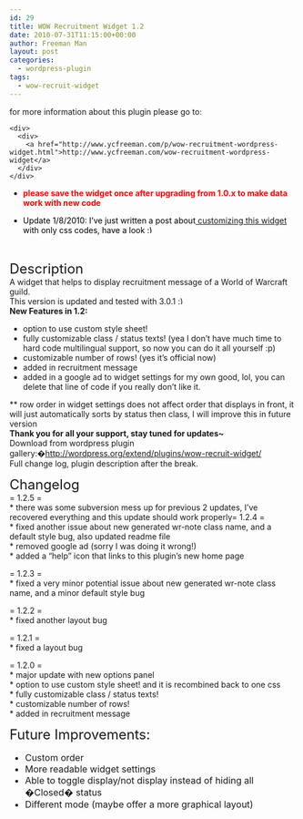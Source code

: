 ```yaml
---
id: 29
title: WOW Recruitment Widget 1.2
date: 2010-07-31T11:15:00+00:00
author: Freeman Man
layout: post
categories:
  - wordpress-plugin
tags:
  - wow-recruit-widget
---
```

<div style="margin: 0px;">
  <div style="margin: 0px;">
    <div>
      <div>
        for more information about this plugin please go to:
      </div>
    </div>

    <div>
      <div>
        <a href="http://www.ycfreeman.com/p/wow-recruitment-wordpress-widget.html">http://www.ycfreeman.com/wow-recruitment-wordpress-widget</a>
      </div>
    </div>
  </div>
</div>

  * <span style="color: red;"><strong><span style="font-weight: normal;"><strong>please save the widget once after upgrading from 1.0.x to make data work with new code</strong></span></strong></span>
  * <div style="color: black; font-weight: normal; margin: 0px;">
      <div>
        Update 1/8/2010: I&#8217;ve just written a post about<a title="WOW Recruitment Widget � Customization" href="http://ycfreeman.com/wow-recruitment-wordpress-widget-customization/"> customizing this widget</a> with only css codes, have a look <img src="http://i1.wp.com/ycfreeman.com/wp-includes/images/smilies/simple-smile.png?w=660" alt=":)" class="wp-smiley" style="height: 1em; max-height: 1em;" data-recalc-dims="1" />
      </div>
    </div>

    &nbsp;

    <div style="color: black; font-weight: normal; margin: 0px;">
    </div>

<div style="margin: 0px;">
  <span style="font-size: x-large;">Description</span>
</div>

<div style="margin: 0px;">
  A widget that helps to display recruitment message of a World of Warcraft guild.
</div>

<div style="margin: 0px;">
  This version is updated and tested with 3.0.1 <img src="http://i1.wp.com/ycfreeman.com/wp-includes/images/smilies/simple-smile.png?w=660" alt=":)" class="wp-smiley" style="height: 1em; max-height: 1em;" data-recalc-dims="1" />
</div>

<div style="margin: 0px;">
  <strong>New Features in 1.2:</strong>
</div>

  * option to use custom style sheet!
  * fully customizable class / status texts! (yea I don&#8217;t have much time to hard code multilingual support, so now you can do it all yourself :p)
  * customizable number of rows! (yes it&#8217;s official now)
  * added in recruitment message
  * added in a google ad to widget settings for my own good, lol, you can delete that line of code if you really don&#8217;t like it.

<div style="margin: 0px;">
  ** row order in widget settings does not affect order that displays in front, it will just automatically sorts by status then class, I will improve this in future version
</div>

<div style="margin: 0px;">
  <strong>Thank you for all your support, stay tuned for updates~</strong>
</div>

<div style="margin: 0px;">
  <div style="margin: 0px;">
    <div style="margin: 0px;">
      Download from wordpress plugin gallery:�<a href="http://wordpress.org/extend/plugins/wow-recruit-widget/">http://wordpress.org/extend/plugins/wow-recruit-widget/</a>
    </div>
  </div>
</div>

<div style="margin: 0px;">
  Full change log, plugin description after the break.
</div>

<a name="more"></a>

<div style="margin: 0px;">
  <div style="margin: 0px;">
    <span style="font-size: x-large;">Changelog</span>
  </div>
</div>

<div style="margin: 0px;">
  = 1.2.5 =<br /> * there was some subversion mess up for previous 2 updates, I&#8217;ve recovered everything and this update should work properly= 1.2.4 =<br /> * fixed another issue about new generated wr-note class name, and a default style bug, also updated readme file<br /> * removed google ad (sorry I was doing it wrong!)<br /> * added a &#8220;help&#8221; icon that links to this plugin&#8217;s new home page</p>

  <p>
    = 1.2.3 =<br /> * fixed a very minor potential issue about new generated wr-note class name, and a minor default style bug
  </p>

  <p>
    = 1.2.2 =<br /> * fixed another layout bug
  </p>

  <p>
    = 1.2.1 =<br /> * fixed a layout bug
  </p>

  <p>
    = 1.2.0 =<br /> * major update with new options panel<br /> * option to use custom style sheet! and it is recombined back to one css<br /> * fully customizable class / status texts!<br /> * customizable number of rows!<br /> * added in recruitment message
  </p>
</div>

<div style="margin: 0px;">
  <div style="font-size: medium; margin: 0px;">
    <div style="margin: 0px;">
      <span style="font-size: x-large;">Future Improvements:</span>
    </div>
  </div>

  <ul style="font-size: medium;">
    <li>
      Custom order
    </li>
    <li>
      More readable widget settings
    </li>
    <li>
      Able to toggle display/not display instead of hiding all �Closed� status
    </li>
    <li>
      Different mode (maybe offer a more graphical layout)
    </li>
  </ul>
</div>
